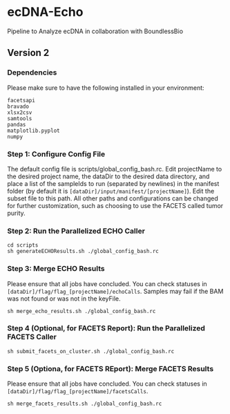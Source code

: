 # ecDNA-Echo
Pipeline to Analyze ecDNA in collaboration with BoundlessBio

## Version 2

### Dependencies

Please make sure to have the following installed in your environment:

```
facetsapi
bravado
xlsx2csv
samtools
pandas
matplotlib.pyplot
numpy
```

### Step 1: Configure Config File

The default config file is scripts/global_config_bash.rc.
Edit projectName to the desired project name, the dataDir to the desired data directory, and place a list of the sampleIds to run (separated by newlines) in the manifest folder (by default it is ```[dataDir]/input/manifest/[projectName]```). Edit the subset file to this path. All other paths and configurations can be changed for further customization, such as choosing to use the FACETS called tumor purity.

### Step 2: Run the Parallelized ECHO Caller

```
cd scripts
sh generateECHOResults.sh ./global_config_bash.rc
```

### Step 3: Merge ECHO Results

Please ensure that all jobs have concluded. You can check statuses in ```[dataDir]/flag/flag_[projectName]/echoCalls```. Samples may fail if the BAM was not found or was not in the keyFile.

```
sh merge_echo_results.sh ./global_config_bash.rc
```

### Step 4 (Optional, for FACETS Report): Run the Parallelized FACETS Caller

```
sh submit_facets_on_cluster.sh ./global_config_bash.rc
```

### Step 5 (Optiona, for FACETS REport): Merge FACETS Results

Please ensure that all jobs have concluded. You can check statuses in ```[dataDir]/flag/flag_[projectName]/facetsCalls```.

```
sh merge_facets_results.sh ./global_config_bash.rc
```